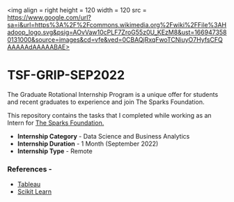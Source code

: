 <img align = right height = 120 width = 120 src = https://www.google.com/url?sa=i&url=https%3A%2F%2Fcommons.wikimedia.org%2Fwiki%2FFile%3AHadoop_logo.svg&psig=AOvVaw10cPLF7ZroG55z0U_KEzM8&ust=1669473580131000&source=images&cd=vfe&ved=0CBAQjRxqFwoTCNiuyO7HyfsCFQAAAAAdAAAAABAE>

# TSF-GRIP-SEP2022


The Graduate Rotational Internship Program is a unique offer for students and recent graduates to experience and join The Sparks Foundation.

This repository contains the tasks that I completed while working as an Intern for [The Sparks Foundation.](https://internship.thesparksfoundation.info/)

- **Internship Category** - Data Science and Business Analytics
- **Internship Duration** - 1 Month (September 2022)
- **Internship Type** - Remote


### References -
 - [Tableau](https://help.tableau.com/v2018.3/offline/en-us/tableau_desktop.pdf) 
 - [Scikit Learn](https://scikit-learn.org/stable/)
